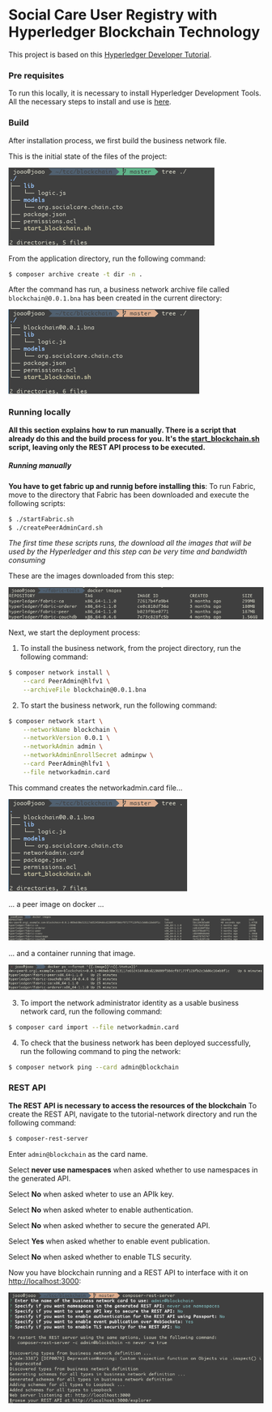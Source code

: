 # Social Care User Registry with Hyperledger Blockchain Technology

This project is based on this [Hyperledger Developer Tutorial](https://hyperledger.github.io/composer/latest/tutorials/developer-tutorial.html).

### Pre requisites
To run this locally, it is necessary to install Hyperledger Development Tools. All the necessary steps to install and use is [here](https://hyperledger.github.io/composer/latest/installing/development-tools.html).

### Build

After installation process, we first build the business network file.

This is the initial state of the files of the project:

![](https://raw.githubusercontent.com/social-care/blockchain/master/blockchain-tutorial-images/files-beggining.png)

From the application directory, run the following command:
```sh
$ composer archive create -t dir -n .
```
After the command has run, a business network archive file called `blockchain@0.0.1.bna` has been created in the current directory:

![](https://raw.githubusercontent.com/social-care/blockchain/master/blockchain-tutorial-images/files-bna.png)

### Running locally

**All this section explains how to run manually. There is a script that already do this and the build process for you. It's the [start_blockchain.sh](https://github.com/social-care/blockchain/blob/master/start_blockchain.sh) script, leaving only the REST API process to be executed.**

##### Running manually

**You have to get fabric up and runnig before installing this**:
To run Fabric, move to the directory that Fabric has been downloaded and execute the following scripts:
```sh
$ ./startFabric.sh
$ ./createPeerAdminCard.sh
```

*The first time these scripts runs, the download all the images that will be used by the Hyperledger and this step can be very time and bandwidth consuming*

These are the images downloaded from this step:

![](https://raw.githubusercontent.com/social-care/blockchain/master/blockchain-tutorial-images/docker-images.png)

Next, we start the deployment process:

1. To install the business network, from the project directory, run the following command:
```sh
$ composer network install \
    --card PeerAdmin@hlfv1 \
    --archiveFile blockchain@0.0.1.bna
```
2. To start the business network, run the following command:
```sh
$ composer network start \
    --networkName blockchain \
    --networkVersion 0.0.1 \
    --networkAdmin admin \
    --networkAdminEnrollSecret adminpw \
    --card PeerAdmin@hlfv1 \
    --file networkadmin.card
```

This command creates the networkadmin.card file...

![](https://raw.githubusercontent.com/social-care/blockchain/master/blockchain-tutorial-images/file-network-card.png)

... a peer image on docker ...

![](https://raw.githubusercontent.com/social-care/blockchain/master/blockchain-tutorial-images/image-peer.png)

... and a container running that image.

![](https://raw.githubusercontent.com/social-care/blockchain/master/blockchain-tutorial-images/container-peer.png)

3. To import the network administrator identity as a usable business network card, run the following command:
```sh
$ composer card import --file networkadmin.card
```
4. To check that the business network has been deployed successfully, run the following command to ping the network:
```sh
$ composer network ping --card admin@blockchain
```
### REST API

**The REST API is necessary to access the resources of the blockchain**
To create the REST API, navigate to the tutorial-network directory and run the following command:
```sh
$ composer-rest-server
```
Enter `admin@blockchain` as the card name.

Select **never use namespaces** when asked whether to use namespaces in the generated API.

Select **No** when asked wheter to use an APIk key.

Select **No** when asked wheter to enable authentication.

Select **No** when asked whether to secure the generated API.

Select **Yes** when asked whether to enable event publication.

Select **No** when asked whether to enable TLS security.

Now you have blockchain running and a REST API to interface with it on [http://localhost:3000](http://localhost:3000):

![](https://raw.githubusercontent.com/social-care/blockchain/master/blockchain-tutorial-images/rest-api.png)